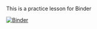 This is a practice lesson for Binder

[![Binder](https://mybinder.org/badge_logo.svg)](https://mybinder.org/v2/gh/leo976f/Practice.git/master)
